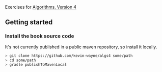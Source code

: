 Exercises for [Algorithms, Version 4](https://www.amazon.co.uk/gp/product/B004P8J1NA/)

## Getting started

### Install the book source code

It's not currently published in a public maven repository, so install it
locally.

```sh
> git clone https://github.com/kevin-wayne/algs4 some/path
> cd some/path
> gradle publishToMavenLocal
```
